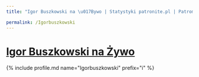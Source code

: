 ```yaml
---
title: "Igor Buszkowski na \u017Bywo | Statystyki patronite.pl | Patromierz"

permalink: /Igorbuszkowski
---
```


# [Igor Buszkowski na Żywo](https://patronite.pl/Igorbuszkowski)

{% include profile.md name="Igorbuszkowski" prefix="i" %}
